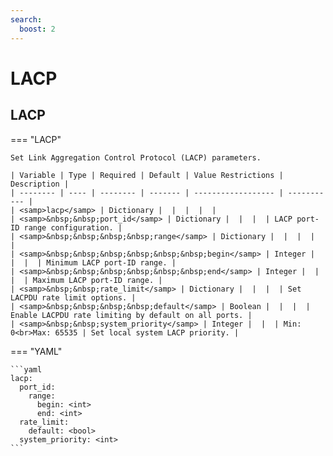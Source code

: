 ```yaml
---
search:
  boost: 2
---
```


# LACP

## LACP

=== "LACP"

    Set Link Aggregation Control Protocol (LACP) parameters.

    | Variable | Type | Required | Default | Value Restrictions | Description |
    | -------- | ---- | -------- | ------- | ------------------ | ----------- |
    | <samp>lacp</samp> | Dictionary |  |  |  |  |
    | <samp>&nbsp;&nbsp;port_id</samp> | Dictionary |  |  |  | LACP port-ID range configuration. |
    | <samp>&nbsp;&nbsp;&nbsp;&nbsp;range</samp> | Dictionary |  |  |  |  |
    | <samp>&nbsp;&nbsp;&nbsp;&nbsp;&nbsp;&nbsp;begin</samp> | Integer |  |  |  | Minimum LACP port-ID range. |
    | <samp>&nbsp;&nbsp;&nbsp;&nbsp;&nbsp;&nbsp;end</samp> | Integer |  |  |  | Maximum LACP port-ID range. |
    | <samp>&nbsp;&nbsp;rate_limit</samp> | Dictionary |  |  |  | Set LACPDU rate limit options. |
    | <samp>&nbsp;&nbsp;&nbsp;&nbsp;default</samp> | Boolean |  |  |  | Enable LACPDU rate limiting by default on all ports. |
    | <samp>&nbsp;&nbsp;system_priority</samp> | Integer |  |  | Min: 0<br>Max: 65535 | Set local system LACP priority. |

=== "YAML"

    ```yaml
    lacp:
      port_id:
        range:
          begin: <int>
          end: <int>
      rate_limit:
        default: <bool>
      system_priority: <int>
    ```
